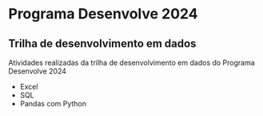 # Programa Desenvolve 2024

## Trilha de desenvolvimento em dados

Atividades realizadas da trilha de desenvolvimento em dados do Programa Desenvolve 2024
- Excel
- SQL
- Pandas com Python

